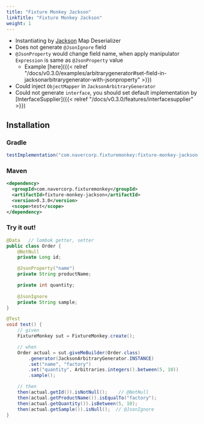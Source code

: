 ```yaml
---
title: "Fixture Monkey Jackson"
linkTitle: "Fixture Monkey Jackson"
weight: 1
---
```


- Instantiating by [Jackson](https://github.com/FasterXML/jackson) Map Deserializer
- Does not generate `@JsonIgnore` field
- `@JsonProperty` would change field name, when apply manipulator `Expression` is same as `@JsonProperty` value
    - Example [here]({{< relref "/docs/v0.3.0/examples/arbitrarygenerator#set-field-in-jacksonarbitrarygenerator-with-jsonproperty" >}})
- Could inject `ObjectMapper` in `JacksonArbitraryGenerator`
- Could not generate `interface`, you should set default implementation by [InterfaceSupplier]({{< relref "/docs/v0.3.0/features/interfacesupplier" >}})

## Installation
### Gradle
```groovy
testImplementation("com.navercorp.fixturemonkey:fixture-monkey-jackson:0.3.0")
```

### Maven
```xml
<dependency>
  <groupId>com.navercorp.fixturemonkey</groupId>
  <artifactId>fixture-monkey-jackson</artifactId>
  <version>0.3.0</version>
  <scope>test</scope>
</dependency>
```

### Try it out!
```java
@Data   // lombok getter, setter
public class Order {
	@NotNull
    private Long id;

	@JsonProperty("name")
    private String productName;

	private int quantity;
	
	@JsonIgnore
	private String sample;
}

@Test
void test() {
	// given
    FixtureMonkey sut = FixtureMonkey.create();

    // when
    Order actual = sut.giveMeBuilder(Order.class)
		.generator(JacksonArbitraryGenerator.INSTANCE)
        .set("name", "factory")
        .set("quantity", Arbitraries.integers().between(5, 10))
        .sample();

    // then
    then(actual.getId()).isNotNull();    // @NotNull
    then(actual.getProductName()).isEqualTo("factory");
    then(actual.getQuantity()).isBetween(5, 10);
    then(actual.getSample()).isNull();  // @JsonIgnore
}
```

